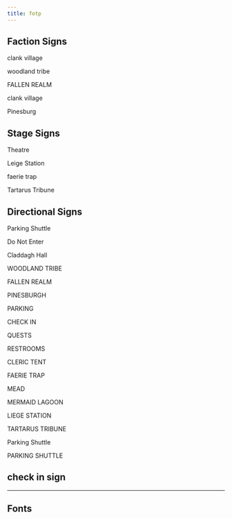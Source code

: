 ```yaml
---
title: fotp
---
```


## Faction Signs

clank village 

woodland tribe

FALLEN REALM

clank village 

Pinesburg

## Stage Signs

Theatre

Leige Station

faerie trap

Tartarus Tribune

## Directional Signs

Parking Shuttle

Do Not Enter

Claddagh Hall

WOODLAND TRIBE

FALLEN REALM

PINESBURGH

PARKING

CHECK IN

QUESTS

RESTROOMS

CLERIC TENT

FAERIE TRAP

MEAD

MERMAID LAGOON

LIEGE STATION

TARTARUS TRIBUNE

Parking Shuttle

PARKING SHUTTLE



## check in sign



---



## Fonts